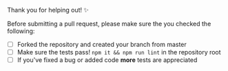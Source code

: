 Thank you for helping out! ✨

Before submitting a pull request, please make sure the you checked the following:

- [ ] Forked the repository and created your branch from master
- [ ] Make sure the tests pass! `npm it && npm run lint` in the repository root
- [ ] If you've fixed a bug or added code **more** tests are appreciated
